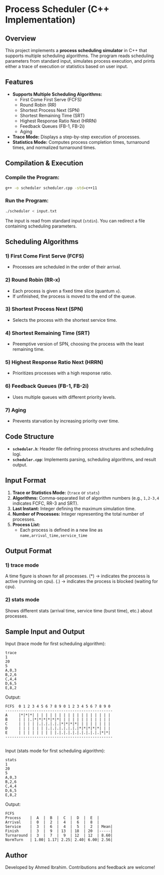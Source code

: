 # Process Scheduler (C++ Implementation)

## Overview

This project implements a **process scheduling simulator** in C++ that supports multiple scheduling algorithms. The program reads scheduling parameters from standard input, simulates process execution, and prints either a trace of execution or statistics based on user input.

## Features

- **Supports Multiple Scheduling Algorithms:**
  - First Come First Serve (FCFS)
  - Round Robin (RR)
  - Shortest Process Next (SPN)
  - Shortest Remaining Time (SRT)
  - Highest Response Ratio Next (HRRN)
  - Feedback Queues (FB-1, FB-2i)
  - Aging
- **Trace Mode:** Displays a step-by-step execution of processes.
- **Statistics Mode:** Computes process completion times, turnaround times, and normalized turnaround times.

## Compilation & Execution

### Compile the Program:

```sh
g++ -o scheduler scheduler.cpp -std=c++11
```

### Run the Program:

```sh
./scheduler < input.txt
```

The input is read from standard input (`stdin`). You can redirect a file containing scheduling parameters.

## Scheduling Algorithms

### 1) First Come First Serve (FCFS)

- Processes are scheduled in the order of their arrival.

### 2) Round Robin (RR-x)

- Each process is given a fixed time slice (quantum `x`).
- If unfinished, the process is moved to the end of the queue.

### 3) Shortest Process Next (SPN)

- Selects the process with the shortest service time.

### 4) Shortest Remaining Time (SRT)

- Preemptive version of SPN, choosing the process with the least remaining time.

### 5) Highest Response Ratio Next (HRRN)

- Prioritizes processes with a high response ratio.

### 6) Feedback Queues (FB-1, FB-2i)

- Uses multiple queues with different priority levels.

### 7) Aging

- Prevents starvation by increasing priority over time.

## Code Structure

- **`scheduler.h`**: Header file defining process structures and scheduling logi.
- **`scheduler.cpp`**: Implements parsing, scheduling algorithms, and result output.

## Input Format

1. **Trace or Statistics Mode:** (`trace` or `stats`)
2. **Algorithms:** Comma-separated list of algorithm numbers (e.g., `1,2-3,4` indicates FCFC, RR-3 and SRT).
3. **Last Instant:** Integer defining the maximum simulation time.
4. **Number of Processes:** Integer representing the total number of processes.
5. **Process List:**
   - Each process is defined in a new line as `name,arrival_time,service_time`

## Output Format

### 1) trace mode

A time figure is shown for all processes.
(\*) -> indicates the process is active (running on cpu).
(.) -> indicates the process is blocked (waiting for cpu).

### 2) stats mode

Shows different stats (arrival time, service time (burst time), etc.) about processes.

## Sample Input and Output

Input (trace mode for first scheduling algorithm):

```
trace
1
20
5
A,0,3
B,2,6
C,4,4
D,6,5
E,8,2
```

Output:

```
FCFS  0 1 2 3 4 5 6 7 8 9 0 1 2 3 4 5 6 7 8 9 0
------------------------------------------------
A     |*|*|*| | | | | | | | | | | | | | | | | |
B     | | |.|*|*|*|*|*|*| | | | | | | | | | | |
C     | | | | |.|.|.|.|.|*|*|*|*| | | | | | | |
D     | | | | | | |.|.|.|.|.|.|.|*|*|*|*|*| | |
E     | | | | | | | | |.|.|.|.|.|.|.|.|.|.|*|*|
------------------------------------------------


```

Input (stats mode for first scheduling algorithm):

```
stats
1
20
5
A,0,3
B,2,6
C,4,4
D,6,5
E,8,2
```

Output:

```
FCFS
Process    |  A  |  B  |  C  |  D  |  E  |
Arrival    |  0  |  2  |  4  |  6  |  8  |
Service    |  3  |  6  |  4  |  5  |  2  | Mean|
Finish     |  3  |  9  | 13  | 18  | 20  |-----|
Turnaround |  3  |  7  |  9  | 12  | 12  | 8.60|
NormTurn   | 1.00| 1.17| 2.25| 2.40| 6.00| 2.56|
```

## Author

Developed by Ahmed Ibrahim. Contributions and feedback are welcome!
